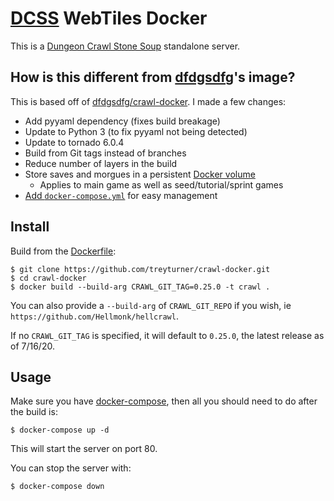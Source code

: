 [DCSS][DCSS] WebTiles Docker
=============================================
This is a [Dungeon Crawl Stone Soup][DCSS] standalone server.

How is this different from [dfdgsdfg]'s image?
--------------------------------------------
This is based off of [dfdgsdfg/crawl-docker]. I made a few changes:

- Add pyyaml dependency (fixes build breakage)
- Update to Python 3 (to fix pyyaml not being detected)
- Update to tornado 6.0.4
- Build from Git tags instead of branches
- Reduce number of layers in the build
- Store saves and morgues in a persistent [Docker volume]
  - Applies to main game as well as seed/tutorial/sprint games
- [Add `docker-compose.yml`](docker-compose.yml) for easy management

Install
-------
Build from the [Dockerfile](Dockerfile):

```
$ git clone https://github.com/treyturner/crawl-docker.git
$ cd crawl-docker
$ docker build --build-arg CRAWL_GIT_TAG=0.25.0 -t crawl .
```

You can also provide a `--build-arg` of `CRAWL_GIT_REPO` if you wish, ie `https://github.com/Hellmonk/hellcrawl`.

If no `CRAWL_GIT_TAG` is specified, it will default to `0.25.0`, the latest release as of 7/16/20.

Usage
-----
Make sure you have [docker-compose], then all you should need to do after the build is:

```
$ docker-compose up -d
```

This will start the server on port 80.

You can stop the server with:

```
$ docker-compose down
```

[DCSS]:http://crawl.develz.org
[dfdgsdfg]:https://github.com/dfdgsdfg
[dfdgsdfg/crawl-docker]:https://github.com/dfdgsdfg/crawl-docker
[Docker volume]:https://docs.docker.com/storage/volumes
[docker-compose]:https://docs.docker.com/compose/install
